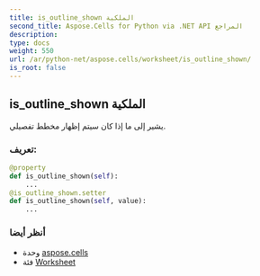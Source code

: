 ```yaml
---
title: is_outline_shown الملكية
second_title: Aspose.Cells for Python via .NET API المراجع
description:
type: docs
weight: 550
url: /ar/python-net/aspose.cells/worksheet/is_outline_shown/
is_root: false
---
```

##  is_outline_shown الملكية

يشير إلى ما إذا كان سيتم إظهار مخطط تفصيلي.
###  تعريف:
```python
@property
def is_outline_shown(self):
    ...
@is_outline_shown.setter
def is_outline_shown(self, value):
    ...
```

###  أنظر أيضا
* وحدة [aspose.cells](../../)
* فئة [Worksheet](/cells/ar/python-net/aspose.cells/worksheet)
